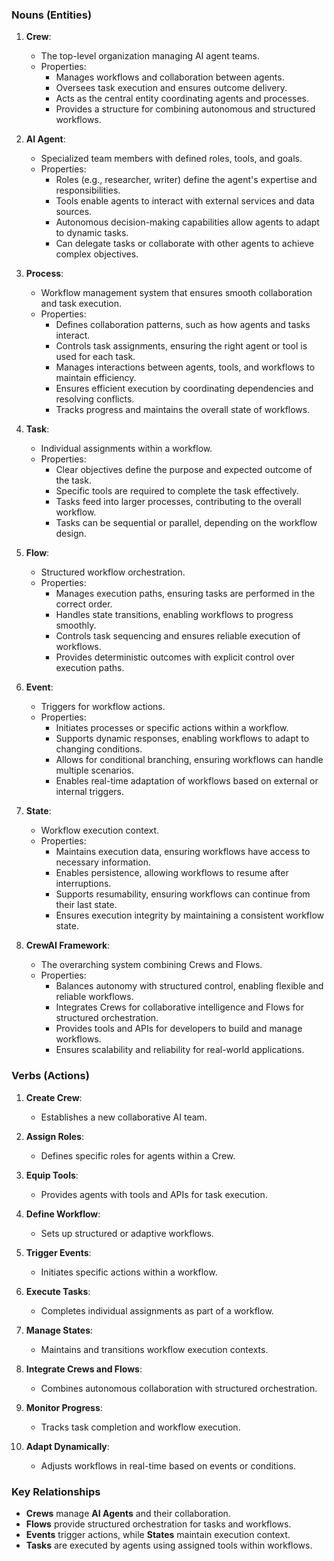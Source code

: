 ### **Nouns (Entities)**
1. **Crew**:
   - The top-level organization managing AI agent teams.
   - Properties:
     - Manages workflows and collaboration between agents.
     - Oversees task execution and ensures outcome delivery.
     - Acts as the central entity coordinating agents and processes.
     - Provides a structure for combining autonomous and structured workflows.

2. **AI Agent**:
   - Specialized team members with defined roles, tools, and goals.
   - Properties:
     - Roles (e.g., researcher, writer) define the agent's expertise and responsibilities.
     - Tools enable agents to interact with external services and data sources.
     - Autonomous decision-making capabilities allow agents to adapt to dynamic tasks.
     - Can delegate tasks or collaborate with other agents to achieve complex objectives.

3. **Process**:
   - Workflow management system that ensures smooth collaboration and task execution.
   - Properties:
     - Defines collaboration patterns, such as how agents and tasks interact.
     - Controls task assignments, ensuring the right agent or tool is used for each task.
     - Manages interactions between agents, tools, and workflows to maintain efficiency.
     - Ensures efficient execution by coordinating dependencies and resolving conflicts.
     - Tracks progress and maintains the overall state of workflows.

4. **Task**:
   - Individual assignments within a workflow.
   - Properties:
     - Clear objectives define the purpose and expected outcome of the task.
     - Specific tools are required to complete the task effectively.
     - Tasks feed into larger processes, contributing to the overall workflow.
     - Tasks can be sequential or parallel, depending on the workflow design.

5. **Flow**:
   - Structured workflow orchestration.
   - Properties:
     - Manages execution paths, ensuring tasks are performed in the correct order.
     - Handles state transitions, enabling workflows to progress smoothly.
     - Controls task sequencing and ensures reliable execution of workflows.
     - Provides deterministic outcomes with explicit control over execution paths.

6. **Event**:
   - Triggers for workflow actions.
   - Properties:
     - Initiates processes or specific actions within a workflow.
     - Supports dynamic responses, enabling workflows to adapt to changing conditions.
     - Allows for conditional branching, ensuring workflows can handle multiple scenarios.
     - Enables real-time adaptation of workflows based on external or internal triggers.

7. **State**:
   - Workflow execution context.
   - Properties:
     - Maintains execution data, ensuring workflows have access to necessary information.
     - Enables persistence, allowing workflows to resume after interruptions.
     - Supports resumability, ensuring workflows can continue from their last state.
     - Ensures execution integrity by maintaining a consistent workflow state.

8. **CrewAI Framework**:
   - The overarching system combining Crews and Flows.
   - Properties:
     - Balances autonomy with structured control, enabling flexible and reliable workflows.
     - Integrates Crews for collaborative intelligence and Flows for structured orchestration.
     - Provides tools and APIs for developers to build and manage workflows.
     - Ensures scalability and reliability for real-world applications.

### **Verbs (Actions)**
1. **Create Crew**:
   - Establishes a new collaborative AI team.

2. **Assign Roles**:
   - Defines specific roles for agents within a Crew.

3. **Equip Tools**:
   - Provides agents with tools and APIs for task execution.

4. **Define Workflow**:
   - Sets up structured or adaptive workflows.

5. **Trigger Events**:
   - Initiates specific actions within a workflow.

6. **Execute Tasks**:
   - Completes individual assignments as part of a workflow.

7. **Manage States**:
   - Maintains and transitions workflow execution contexts.

8. **Integrate Crews and Flows**:
   - Combines autonomous collaboration with structured orchestration.

9. **Monitor Progress**:
   - Tracks task completion and workflow execution.

10. **Adapt Dynamically**:
    - Adjusts workflows in real-time based on events or conditions.

### **Key Relationships**
- **Crews** manage **AI Agents** and their collaboration.
- **Flows** provide structured orchestration for tasks and workflows.
- **Events** trigger actions, while **States** maintain execution context.
- **Tasks** are executed by agents using assigned tools within workflows.
